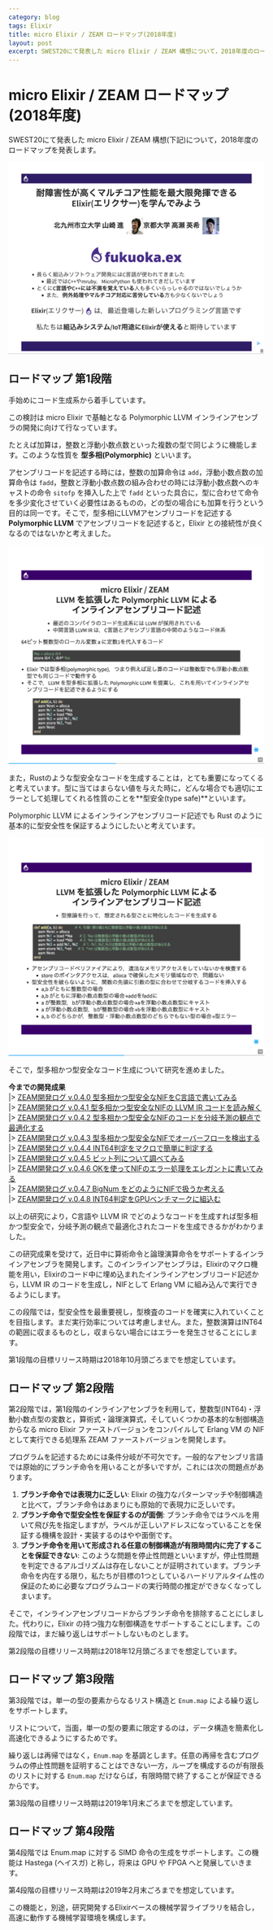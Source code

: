 ```yaml
---
category: blog
tags: Elixir
title: micro Elixir / ZEAM ロードマップ(2018年度)
layout: post
excerpt: SWEST20にて発表した micro Elixir / ZEAM 構想について，2018年度のロードマップを発表します。
---
```

# micro Elixir / ZEAM ロードマップ(2018年度)

SWEST20にて発表した micro Elixir / ZEAM 構想(下記)について，2018年度のロードマップを発表します。

[![zeam-SWEST-2018-pr.png](/assets/images/zeam-SWEST-2018-pr.png)](https://zeam-vm.github.io/zeam-SWEST-2018-pr/#/)

## ロードマップ 第1段階

手始めにコード生成系から着手しています。

この検討は micro Elixir で基軸となる Polymorphic LLVM インラインアセンブラの開発に向けて行なっています。

たとえば加算は，整数と浮動小数点数といった複数の型で同じように機能します。このような性質を **型多相(Polymorphic)** といいます。

アセンブリコードを記述する時には，整数の加算命令は `add`，浮動小数点数の加算命令は `fadd`，整数と浮動小数点数の組み合わせの時には浮動小数点数へのキャストの命令 `sitofp` を挿入した上で `fadd` といった具合に，型に合わせて命令を多少変化させていく必要性はあるものの，どの型の場合にも加算を行うという目的は同一です。そこで，型多相にLLVMアセンブリコードを記述する **Polymorphic LLVM** でアセンブリコードを記述すると，Elixir との接続性が良くなるのではないかと考えました。

[![zeam-SWEST-2018-pr-13.png](/assets/images/zeam-SWEST-2018-pr-13.png)](https://zeam-vm.github.io/zeam-SWEST-2018-pr/#/13)

また，Rustのような型安全なコードを生成することは，とても重要になってくると考えています。型に当てはまらない値を与えた時に，どんな場合でも適切にエラーとして処理してくれる性質のことを**型安全(type safe)**といいます。

Polymorphic LLVM によるインラインアセンブリコード記述でも Rust のように基本的に型安全性を保証するようにしたいと考えています。

[![zeam-SWEST-2018-pr-14.png](/assets/images/zeam-SWEST-2018-pr-14.png)](https://zeam-vm.github.io/zeam-SWEST-2018-pr/#/14)

そこで，型多相かつ型安全なコード生成について研究を進めました。

**今までの開発成果**  
|> [ZEAM開発ログ v.0.4.0 型多相かつ型安全なNIFをC言語で書いてみる](https://qiita.com/zacky1972/items/ddcbab5998d7864b3f18)  
|> [ZEAM開発ログ v.0.4.1 型多相かつ型安全なNIFの LLVM IR コードを読み解く](https://qiita.com/zacky1972/items/c922d6e8ba9dd951aa34)  
|> [ZEAM開発ログ v.0.4.2 型多相かつ型安全なNIFのコードを分岐予測の観点で最適化する](https://qiita.com/zacky1972/items/4d72b95be62b446ae4be)  
|> [ZEAM開発ログ v.0.4.3 型多相かつ型安全なNIFでオーバーフローを検出する](https://qiita.com/zacky1972/items/affc8861c0838cc4d935)  
|> [ZEAM開発ログ v.0.4.4 INT64判定をマクロで簡単に判定する](https://qiita.com/zacky1972/items/878489ce88f380f0ae60)  
|> [ZEAM開発ログ v.0.4.5 ビット列について調べてみる](https://qiita.com/zacky1972/items/939acbd6ff6580479253)  
|> [ZEAM開発ログ v.0.4.6 OKを使ってNIFのエラー処理をエレガントに書いてみる](https://qiita.com/zacky1972/items/54ce88214c9a8b10d645)  
|> [ZEAM開発ログ v.0.4.7 BigNum をどのようにNIFで扱うか考える](https://qiita.com/zacky1972/items/e2858597de64ec2449dc)  
|> [ZEAM開発ログ v.0.4.8 INT64判定をGPUベンチマークに組込む](https://qiita.com/zacky1972/items/0475cb5e48869435dcc5)  

以上の研究により，C言語や LLVM IR でどのようなコードを生成すれば型多相かつ型安全で，分岐予測の観点で最適化されたコードを生成できるかがわかりました。

この研究成果を受けて，近日中に算術命令と論理演算命令をサポートするインラインアセンブラを開発します。このインラインアセンブラは，Elixirのマクロ機能を用い，Elixirのコード中に埋め込まれたインラインアセンブリコード記述から，LLVM IR のコードを生成し，NIFとして Erlang VM に組み込んで実行できるようにします。

この段階では，型安全性を最重要視し，型検査のコードを確実に入れていくことを目指します。まだ実行効率については考慮しません。また，整数演算はINT64の範囲に収まるものとし，収まらない場合にはエラーを発生させることにします。

第1段階の目標リリース時期は2018年10月頭ごろまでを想定しています。

## ロードマップ 第2段階

第2段階では，第1段階のインラインアセンブラを利用して，整数型(INT64)・浮動小数点型の変数と，算術式・論理演算式，そしていくつかの基本的な制御構造からなる micro Elixir ファーストバージョンをコンパイルして Erlang VM の NIF として実行できる処理系 ZEAM ファーストバージョンを開発します。

プログラムを記述するためには条件分岐が不可欠です。一般的なアセンブリ言語では原始的にブランチ命令を用いることが多いですが，これには次の問題点があります。

1. **ブランチ命令では表現力に乏しい**: Elixir の強力なパターンマッチや制御構造と比べて，ブランチ命令はあまりにも原始的で表現力に乏しいです。
2. **ブランチ命令で型安全性を保証するのが面倒**: ブランチ命令ではラベルを用いて飛び先を指定しますが，ラベルが正しいアドレスになっていることを保証する機構を設計・実装するのはやや面倒です。
3. **ブランチ命令を用いて形成される任意の制御構造が有限時間内に完了することを保証できない**: このような問題を停止性問題といいますが，停止性問題を判定できるアルゴリズムは存在しないことが証明されています。ブランチ命令を内在する限り，私たちが目標の1つとしているハードリアルタイム性の保証のために必要なプログラムコードの実行時間の推定ができなくなってしまいます。

そこで，インラインアセンブリコードからブランチ命令を排除することにしました。代わりに，Elixir の持つ強力な制御構造をサポートすることにします。この段階では，まだ繰り返しはサポートしないものとします。

第2段階の目標リリース時期は2018年12月頭ごろまでを想定しています。

## ロードマップ 第3段階

第3段階では，単一の型の要素からなるリスト構造と `Enum.map` による繰り返しをサポートします。

リストについて，当面，単一の型の要素に限定するのは，データ構造を簡素化し高速化できるようにするためです。

繰り返しは再帰ではなく，`Enum.map` を基調とします。任意の再帰を含むプログラムの停止性問題を証明することはできない一方，ループを構成するのが有限長のリストに対する `Enum.map` だけならば，有限時間で終了することが保証できるからです。

第3段階の目標リリース時期は2019年1月末ごろまでを想定しています。

## ロードマップ 第4段階

第4段階では Enum.map に対する SIMD 命令の生成をサポートします。この機能は Hastega (ヘイスガ) と称し，将来は GPU や FPGA へと発展していきます。

第4段階の目標リリース時期は2019年2月末ごろまでを想定しています。

この機能と，別途，研究開発するElixirベースの機械学習ライブラリを結合し，高速に動作する機械学習環境を構成します。


